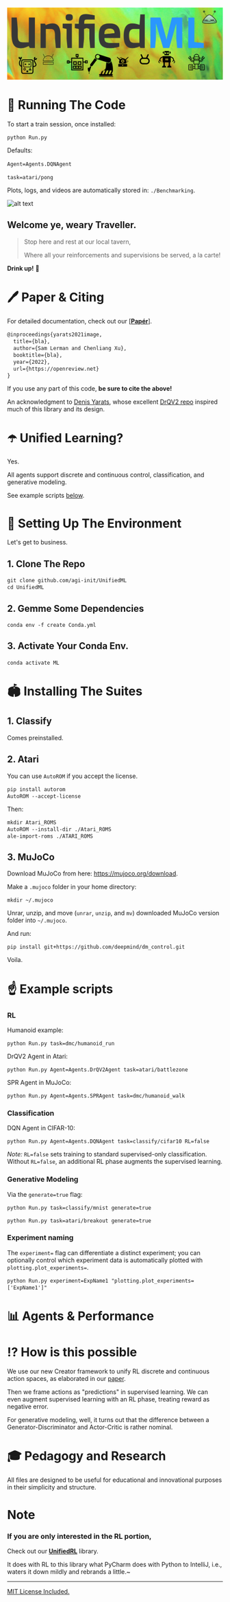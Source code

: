 [comment]: <> (# Unified ML, unified in one place, ml, it's so unified )

[comment]: <> (# Unified ML)

![alt text](UnifiedML_Logo3.png)

# :runner: Running The Code

To start a train session, once installed:

```
python Run.py
```

[comment]: <> (The default agent and task are DQN and Pong respectively.)

Defaults:

```Agent=Agents.DQNAgent```

```task=atari/pong```

Plots, logs, and videos are automatically stored in: ```./Benchmarking```.


![alt text](evolve.gif)

## Welcome ye, weary Traveller.

>Stop here and rest at our local tavern,
>
> Where all your reinforcements and supervisions be served, a la carte!

**Drink up!** :beers:


# :pen: Paper & Citing

For detailed documentation, check out our [[**Papér**](https://arxiv.com)].

[comment]: <> (Please see [paper]&#40;https://arxiv.com&#41; for more details.)

[comment]: <> (### How is this possible?)

[comment]: <> (**RL**: All agents implement our "Creator"/"DPG" framework to support both continuous and discrete action spaces.)

[comment]: <> (**Classification**: treated as a reinforcement learning suite called "Classify" akin to Atari or DMC, with datasets re-framed as tasks that yield labels rather than rewards.)

[comment]: <> (**Generative** modeling reframes the Actor-Critic as a Generator-Discriminator, a surprisingly simple RL-GAN unification.)

[comment]: <> (## Citing The Hard Worker Who Labored For You Day And Mostly Day)

[comment]: <> (## Citing)

```
@inproceedings{yarats2021image,
  title={bla},
  author={Sam Lerman and Chenliang Xu},
  booktitle={bla},
  year={2022},
  url={https://openreview.net}
}
```
If you use any part of this code, **be sure to cite the above!**

[comment]: <> (### Also)

An acknowledgment to [Denis Yarats](https://github.com/denisyarats), whose excellent [DrQV2 repo](https://github.com/facebookresearch/drqv2) inspired much of this library and its design.

# :open_umbrella: Unified Learning?
Yes.

All agents support discrete and continuous control, classification, and generative modeling.

See example scripts [below](https://github.com/slerman12/UnifiedML2#point_up-example-scripts).

# :wrench: Setting Up The Environment 

[comment]: <> (Pretty simple:)

Let's get to business.

## 1. Clone The Repo

```
git clone github.com/agi-init/UnifiedML
cd UnifiedML
```

## 2. Gemme Some Dependencies

```
conda env -f create Conda.yml
```

[comment]: <> (# Installing Suites)

## 3. Activate Your Conda Env.

```
conda activate ML
```

[comment]: <> (*zip zap bippidy bap!* ~ &#40;don't run that&#41;)

[comment]: <> (### *THERE, HAPPY!??*)

# :stadium: Installing The Suites 

## 1. Classify

[comment]: <> (Comes preinstalled.  :smirk:)
Comes preinstalled. 

## 2. Atari

You can use ```AutoROM``` if you accept the license.

```
pip install autorom
AutoROM --accept-license
```
Then:
```
mkdir Atari_ROMS
AutoROM --install-dir ./Atari_ROMS
ale-import-roms ./ATARI_ROMS
```
## 3. MuJoCo
Download MuJoCo from here: https://mujoco.org/download.

Make a ```.mujoco``` folder in your home directory:

```
mkdir ~/.mujoco
```

Unrar, unzip, and move (```unrar```, ```unzip```, and ```mv```) downloaded MuJoCo version folder into ```~/.mujoco```. 

And run:
```
pip install git+https://github.com/deepmind/dm_control.git
```

Voila.

[comment]: <> (***Voila.***)

# :point_up: Example scripts

[comment]: <> (Plots are automatically generated during training and stored in:)

[comment]: <> (```./Benchmarking/<experiment>/Plots/```.)

[comment]: <> (### *Atari example:*)

[comment]: <> (```)

[comment]: <> (python Run.py task=atari/breakout)

[comment]: <> (```)

[comment]: <> (All agents support all suites, discrete and continuous control.)

### RL

Humanoid example: 
```
python Run.py task=dmc/humanoid_run
```

DrQV2 Agent in Atari:
```
python Run.py Agent=Agents.DrQV2Agent task=atari/battlezone
```

SPR Agent in MuJoCo:
```
python Run.py Agent=Agents.SPRAgent task=dmc/humanoid_walk
```

### Classification

DQN Agent in CIFAR-10:
```
python Run.py Agent=Agents.DQNAgent task=classify/cifar10 RL=false
```

*Note:* ```RL=false``` sets training to standard supervised-only classification. Without ```RL=false```, an additional RL phase augments the supervised learning. 

### Generative Modeling

Via the ```generate=true``` flag:
```
python Run.py task=classify/mnist generate=true
```
```
python Run.py task=atari/breakout generate=true
```

### Experiment naming

The ```experiment=``` flag can differentiate a distinct experiment; you can optionally control which experiment data is automatically plotted with ```plotting.plot_experiments=```.

```
python Run.py experiment=ExpName1 "plotting.plot_experiments=['ExpName1']"
```

[comment]: <> (Also, manual plotting via ```Plot.py```:)

[comment]: <> (```)

[comment]: <> (python Plot.py <experiment1> <experiment2> <...>)

[comment]: <> (```)

[comment]: <> (```)

[comment]: <> (python Run.py task=atari/breakout generate=true)

[comment]: <> (```)


[comment]: <> (And if you use any part of this code — even look at it, or think about it — **be sure to cite the above!**)

[comment]: <> (And if you use any part of this code, **be sure to cite the above!**)


[comment]: <> (## :thinking: Details)

# :bar_chart: Agents & Performance

[comment]: <> (```)

[comment]: <> (@inproceedings{yarats2021image,)

[comment]: <> (  title={Image Augmentation Is All You Need: Regularizing Deep Reinforcement Learning from Pixels},)

[comment]: <> (  author={Denis Yarats and Ilya Kostrikov and Rob Fergus},)

[comment]: <> (  booktitle={International Conference on Learning Representations},)

[comment]: <> (  year={2021},)

[comment]: <> (  url={https://openreview.net/forum?id=GY6-6sTvGaf})

[comment]: <> (})

[comment]: <> (```)

[comment]: <> (**Feel free to cite also the above!**)



[comment]: <> (## Repository Structure)

[comment]: <> (Agents are self-contained in their respective ```./Agents``` file.)

[comment]: <> (```Run.py``` handles all training, evaluation, and logging.)

[comment]: <> (```./Datasets``` includes ```Environment.py```, which handles the environment "roll out," and ```ExperienceReplay.py``` which stores and retrieves data using parallel CPU workers.)

[comment]: <> (Hyper-param configurations in ```.\Hyperparams```.)

[comment]: <> (Architectures, losses, probability distributions, and simple helpers defined in ```./Blocks```, ```./Losses```, ```Distributions.py``` and ```Utils.py``` respectively.)

[comment]: <> (Files are succinct, intuitive, and try to be self-explanatory.)

# :interrobang: How is this possible

We use our new Creator framework to unify RL discrete and continuous action spaces, as elaborated in our [paper](https://arxiv.com).

Then we frame actions as "predictions" in supervised learning. We can even augment supervised learning with an RL phase, treating reward as negative error.

For generative modeling, well, it turns out that the difference between a Generator-Discriminator and Actor-Critic is rather nominal.
# :mortar_board: Pedagogy and Research

All files are designed to be useful for educational and innovational purposes in their simplicity and structure.


# Note

### If you are only interested in the RL portion, 

Check out our [**UnifiedRL**](https:github.com/agi-init/UnifiedRL) library. 

It does with RL to this library what PyCharm does with Python to IntelliJ, i.e., waters it down mildly and rebrands a little.~

[comment]: <> (# License)

<hr class="solid">

[comment]: <> (## License)

[MIT License Included.](https://github.com/agi-init/UnifiedML/MIT_LICENSE)

[comment]: <> (## Financing)

[comment]: <> (If you have not yet, please consider donating:)

[comment]: <> ([comment]: <> &#40;[![Donate]&#40;https://img.shields.io/badge/Donate-PayPal-green.svg?style=social&#41;]&#40;https://www.paypal.com/cgi-bin/&#41;&#41;)

[comment]: <> ([![Donate]&#40;https://img.shields.io/badge/Donate-PayPal-green.svg?style=flat&#41;]&#40;https://www.paypal.com/cgi-bin/&#41;)

[comment]: <> ([comment]: <> &#40;[![Donate]&#40;https://img.shields.io/badge/Donate-PayPal-green.svg?style=for-the-badge&#41;]&#40;https://www.paypal.com/cgi-bin/&#41;&#41;)

[comment]: <> ([comment]: <> &#40;[![Donate]&#40;https://img.shields.io/badge/PayPal-Donate-green.svg?style=for-the-badge&#41;]&#40;https://www.paypal.com/cgi-bin/&#41;&#41;)

[comment]: <> ([comment]: <> &#40;[![Donate]&#40;https://img.shields.io/badge/Give_money-yasss-green.svg?style=for-the-badge&#41;]&#40;https://www.paypal.com/cgi-bin/&#41;&#41;)

[comment]: <> ([comment]: <> &#40;[![Donate]&#40;https://img.shields.io/badge/paypal-green.svg?style=for-the-badge&#41;]&#40;https://www.paypal.com/cgi-bin/&#41;&#41;)

[comment]: <> (We are a nonprofit, single-PhD student team whose bank account is quickly hemmoraging.)

[comment]: <> (If you are an investor wishing to invest more seriously, [please contact **agi.\_\_init\_\_**]&#40;mailto:agi.init@gmail.com&#41;.)

[comment]: <> (Mark Zuckerburg, if you're looking for an heir... &#40;not joking&#41;.)